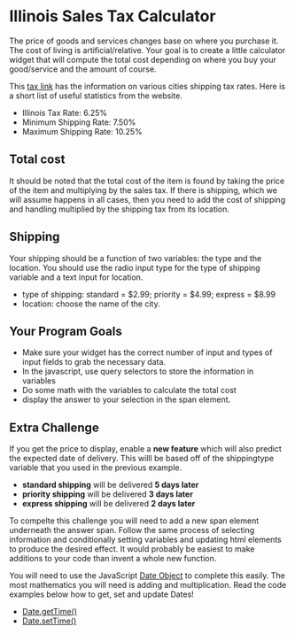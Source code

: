# Illinois Sales Tax Calculator
The price of goods and services changes base on where you purchase it.  The cost of living is artificial/relative. Your goal is to create a little calculator widget that will compute the total cost depending on where you buy your good/service and the amount of course.

This [tax link](https://www.taxjar.com/states/illinois-sales-tax-online/#do-you-have-sales-tax-nexus-in-illinois) has the information on various cities shipping tax rates.  Here is a short list of useful statistics from the website.
-  Illinois Tax Rate: 6.25%
-  Minimum Shipping Rate: 7.50%
-  Maximum Shipping Rate: 10.25%

## Total cost
It should be noted that the total cost of the item is found by taking the price of the item and multiplying by the sales tax.  If there is shipping, which we will assume happens in all cases, then you need to add the cost of shipping and handling multiplied by the shipping tax from its location.

## Shipping
Your shipping should be a function of two variables: the type and the location.  You should use the radio input type for the type of shipping variable and a text input for location.
-  type of shipping: standard = $2.99; priority = $4.99; express = $8.99
-  location: choose the name of the city.
## Your Program Goals
-  Make sure your widget has the correct number of input and types of input fields to grab the necessary data.
-  In the javascript, use query selectors to store the information in variables
-  Do some math with the variables to calculate the total cost
-  display the answer to your selection in the span element.
## Extra Challenge
If you get the price to display, enable a **new feature** which will also predict the expected date of delivery.  This willl be based off of the shippingtype variable that you used in the previous example.
-  **standard shipping** will be delivered **5 days later**
-  **priority shipping** will be delivered **3 days later**
-  **express shipping** will be delivered **2 days later**

To compelte this challenge you will need to add a new span element underneath the answer span.  Follow the same process of selecting information and conditionally setting variables and updating html elements to produce the desired effect.  It would probably be easiest to make additions to your code than invent a whole new function.

You will need to use the JavaScript [Date Object](https://developer.mozilla.org/en-US/docs/Web/JavaScript/Reference/Global_Objects/Date) to complete this easily.  The most mathematics you will need is adding and multiplication.  Read the code examples below how to get, set and update Dates!
-  [Date.getTime()](https://developer.mozilla.org/en-US/docs/Web/JavaScript/Reference/Global_Objects/Date/getTime)
-  [Date.setTime()](https://developer.mozilla.org/en-US/docs/Web/JavaScript/Reference/Global_Objects/Date/setTime)
